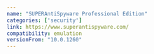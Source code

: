 ```yaml
---
name: "SUPERAntiSpyware Professional Edition"
categories: ['security']
link: https://www.superantispyware.com/
compatibility: emulation
versionFrom: "10.0.1260"
---
```


